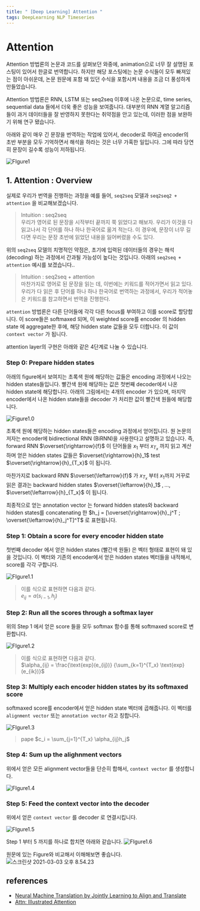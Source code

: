 ```yaml
---
title: " [Deep Learning] Attention "
tags: DeepLearning NLP Timeseries
---
```


# Attention

Attention 방법론의 논문과 코드를 살펴보던 와중에, animation으로 너무 잘 설명된 포스팅이 있어서 한글로 번역합니다. 하지만 해당 포스팅에는 논문 수식들이 모두 빠져있는 점이 아쉬운데, 논문 원문에 포함 돼 있던 수식을 포함시켜 내용을 조금 더 풍성하게 만들었습니다.

Attention 방법론은 RNN, LSTM 또는 seq2seq 이후에 나온 논문으로, time series, sequential data 들에서 더욱 좋은 성능을 보여줍니다. 대부분의 RNN 계열 알고리즘들이 과거 데이터들을 잘 반영하지 못한다는 취약점을 안고 있는데, 이러한 점을 보완하기 위해 연구 됐습니다.

아래와 같이 매우 긴 문장을 번역하는 작업에 있어서, decoder로 하여금 encoder의 초반 부분을 모두 기억하면서 해석을 하라는 것은 너무 가혹한 일입니다. 그에 따라 당연히 문장이 길수록 성능이 저하됩니다.

![FIgure1](https://i.imgur.com/GdyVRaJ.png)

## 1. Attention : Overview

실제로 우리가 번역을 진행하는 과정을 예를 들어, `seq2seq` 모델과 `seq2seq2 + attention` 을 비교해보겠습니다.

> Intuition : seq2seq<br>
> 우리가 영어로 된 문장을 시작부터 끝까지 쭉 읽었다고 해보자. 우리가 이것을 다 읽고나서 각 단어를 하나 하나 한국어로 옮겨 적는다. 이 경우에, 문장이 너무 길다면 우리는 문장 초반에 읽었던 내용을 잃어버렸을 수도 있다.

위의 `seq2seq` 모델의 치명적인 약점은, 초기에 입력된 데이터들의 경우는 해석 (decoding) 하는 과정에서 간과될 가능성이 높다는 것입니다. 아래의 `seq2seq + attention` 예시를 보겠습니다..

> Intuition : seq2seq + attention<br>
> 마찬가지로 영어로 된 문장을 읽는 데, 이번에는 키워드를 적어가면서 읽고 있다. 우리가 다 읽은 후 단어를 하나 하나 한국어로 번역하는 과정에서, 우리가 적어놓은 키워드를 참고하면서 번역을 진행한다.

`attention` 방법론은 다른 단어들에 각각 다른 focus를 부여하고 이를 score로 할당합니다. 이 score들은 softmaxed 되며, 이 weighted score를 encoder 의 hidden state 에 aggregate한 후에, 해당 hidden state 값들을 모두 더합니다. 이 값이 `context vector` 가 됩니다.

attention layer의 구현은 아래와 같은 4단계로 나눌 수 있습니다.

### Step 0: Prepare hidden states

아래의 figure에서 보여지는 초록색 원에 해당하는 값들은 encoding 과정에서 나오는 hidden states들입니다. 빨간색 원에 해당하는 값은 첫번째 decoder에서 나온 hidden state에 해당합니다. 아래의 그림에서는 4개의 encoder 가 있으며, 마지막 encoder에서 나온 hidden state들을 decoder 가 처리한 값이 빨간색 원들에 해당합니다.

![Figure1.0](https://i.imgur.com/Rn21qwk.gif)

초록색 원에 해당하는 hidden states들은 encoding 과정에서 얻어집니다. 원 논문의 저자는 encoder에 bidirectional RNN (BiRNN)을 사용한다고 설명하고 있습니다. 즉, forward RNN $\overset{\rightarrow}{f}$ 이 단어들을 $x_1$ 부터 $x_{T_x}$ 까지 읽고 계산하며 얻은 hidden states 값들은 $\overset{\rightarrow}{h}_1$ test $\overset{\rightarrow}{h}_{T_x}$ 이 됩니다.

마찬가지로 backward RNN $\overset{\leftarrow}{f}$ 가 $x_{T_x}$ 부터 $x_1$까지 거꾸로 읽은 결과는 backward hidden states $\overset{\leftarrow}{h}_1$ $, \dots,$ $\overset{\leftarrow}{h}_{T_x}$ 이 됩니다.

최종적으로 얻는 annotation vector 는 forward hidden states와 backward hidden states를 concatenating 한 $h_j = [\overset{\rightarrow}{h}_j^T ; \overset{\leftarrow}{h}_j^T]^T$ 로 표현됩니다.

### Step 1: Obtain a score for every encoder hidden state

첫번째 decoder 에서 얻은 hidden states (빨간색 원들) 은 벡터 형태로 표현이 돼 있을 것입니다. 이 벡터와 기존의 encoder에서 얻은 hidden states 벡터들을 내적해서, score를 각각 구합니다.

![FIgure1.1](https://i.imgur.com/oJRt9fh.gif)

> 이를 식으로 표현하면 다음과 같다. <br>
> $e_{ij} = a(s_{i-1}, h_j)$

### Step 2: Run all the scores through a softmax layer

위의 Step 1 에서 얻은 score 들을 모두 softmax 함수를 통해 softmaxed score로 변환합니다.

![FIgure1.2](https://i.imgur.com/0lqeh4T.gif)

> 이를 식으로 표현하면 다음과 같다.<br>
> $\alpha_{ij} = \frac{\text{exp}(e_{ij})} {\sum_{k=1}^{T_x} \text{exp}(e_{ik})}$

### Step 3: Multiply each encoder hidden states by its softmaxed score

softmaxed score를 encoder에서 얻은 hidden state 벡터에 곱해줍니다. 이 벡터를 `alignment vector` 또는 `annotation vector` 라고 칭합니다.

![FIgure1.3](https://i.imgur.com/EINO31S.gif)

> pape $c_i = \sum_{j=1}^{T_x} \alpha_{ij}h_j$

### Step 4: Sum up the alighnment vectors

위에서 얻은 모든 alignment vector들을 단순히 합해서, `context vector` 를 생성합니다.

![FIgure1.4](https://i.imgur.com/NEV0Clo.gif)

### Step 5: Feed the context vector into the decoder

위에서 얻은 `context vector` 를 decoder 로 연결시킵니다.

![FIgure1.5](https://i.imgur.com/nWkOZ4q.gif)

Step 1 부터 5 까지를 하나로 합치면 아래와 같습니다.
![FIgure1.6](https://i.imgur.com/stA5DGN.gif)

원문에 있는 Figure와 비교해서 이해해보면 좋습니다.
![스크린샷 2021-03-03 오후 8.54.23](https://i.imgur.com/oyBu3xh.png)


## references <br>
- [Neural Machine Translation by Jointly Learning to Align and Translate](https://arxiv.org/abs/1409.0473)
- [Attn: Illustrated Attention
](https://towardsdatascience.com/attn-illustrated-attention-5ec4ad276ee3)
